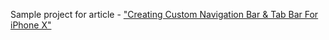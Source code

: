 Sample project for article - ["Creating Custom Navigation Bar & Tab Bar For iPhone X"](https://medium.com/@kahseng.lee123/creating-custom-navigation-bar-tab-bar-for-iphone-x-f03b1e1827d3)
